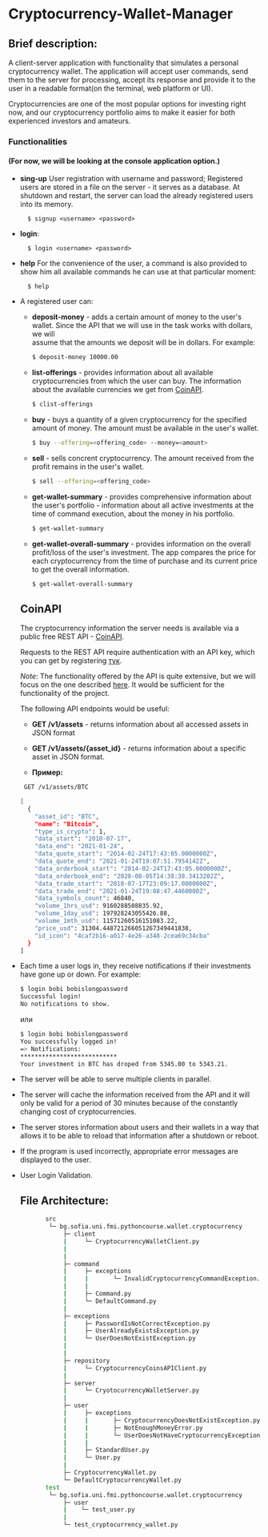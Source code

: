 # Cryptocurrency-Wallet-Manager

## Brief description:
A client-server application with functionality that simulates a personal cryptocurrency wallet. The application will accept user commands, send them to the server for processing, accept its response and provide it to the user in a readable format(on the terminal, web platform or UI).

Cryptocurrencies are one of the most popular options for investing right now, and our cryptocurrency portfolio aims to make it easier for both experienced investors and amateurs.

### Functionalities
#### (For now, we will be looking at the console application option.)

- **sing-up**
  User registration with username and password; Registered users are stored in a file on the server - it serves as a database. At shutdown and
  restart, the server can load the already registered users into its memory.
        
        $ signup <username> <password>
       

- **login**:
        
        $ login <username> <password>
              
- **help**
  For the convenience of the user, a command is also provided to show him all available commands he can use at that particular moment:
        
        $ help
 
- A registered user can:
    - **deposit-money** - adds a certain amount of money to the user's wallet. Since the API that we will use in the task works with dollars, we will    
      assume that the amounts we deposit will be in dollars. For example:
        ```bash
        $ deposit-money 10000.00
        ```
    - **list-offerings** - provides information about all available cryptocurrencies from which the user can buy. The information about the available currencies 
      we get from [CoinAPI](#CoinAPI).

        ```bash
        $ clist-offerings
        ```

    - **buy** - buys a quantity of a given cryptocurrency for the specified amount of money. The amount must be available in the user's wallet.
        ```bash
        $ buy --offering=<offering_code> --money=<amount>
        ```
    - **sell** - sells concrent cryptocurrency. The amount received from the profit remains in the user's wallet.
        ```bash
        $ sell --offering=<offering_code>
        ```
    - **get-wallet-summary** - provides comprehensive information about the user's portfolio - information about all active investments at the time of command execution, about the money in his portfolio.
        ```bash
        $ get-wallet-summary
        ```
    - **get-wallet-overall-summary** - provides information on the overall profit/loss of the user's investment. The app compares the price for each cryptocurrency from the time of purchase and its current price to get the overall information.
        ```bash
        $ get-wallet-overall-summary
        ```
    ## CoinAPI 
    The cryptocurrency information the server needs is available via a public free REST API - [CoinAPI](https://www.coinapi.io/).

    Requests to the REST API require authentication with an API key, which you can get by registering [тук](https://www.coinapi.io/pricing?apikey).

    *Note*: The functionality offered by the API is quite extensive, but we will focus on the one described [here](https://docs.coinapi.io/#list-all-assets). It would be sufficient for the functionality of the project. 

    The following API endpoints would be useful:
    - **GET /v1/assets** - returns information about all accessed assets in JSON format
    - **GET /v1/assets/{asset_id}** - returns information about a specific asset in JSON format.

     - **Пример:**
    ```bash
     GET /v1/assets/BTC
    ```

    ```bash
    [
      {
        "asset_id": "BTC",
        "name": "Bitcoin",
        "type_is_crypto": 1,
        "data_start": "2010-07-17",
        "data_end": "2021-01-24",
        "data_quote_start": "2014-02-24T17:43:05.0000000Z",
        "data_quote_end": "2021-01-24T19:07:51.7954142Z",
        "data_orderbook_start": "2014-02-24T17:43:05.0000000Z",
        "data_orderbook_end": "2020-08-05T14:38:38.3413202Z",
        "data_trade_start": "2010-07-17T23:09:17.0000000Z",
        "data_trade_end": "2021-01-24T19:08:47.4460000Z",
        "data_symbols_count": 46840,
        "volume_1hrs_usd": 9160288508835.92,
        "volume_1day_usd": 197928243055426.88,
        "volume_1mth_usd": 11571260516151083.22,
        "price_usd": 31304.448721266051267349441838,
        "id_icon": "4caf2b16-a017-4e26-a348-2cea69c34cba"
      }
    ]
    ```


- Each time a user logs in, they receive notifications if their investments have gone up or down.
For example:
    ```bash
    $ login bobi bobislongpassword
    Successful login!
    No notifications to show.
    ```
    
    или
    
    ```bash
    $ login bobi bobislongpassword
    You successfully logged in!
    => Notifications: 
    ***************************
    Your investment in BTC has droped from 5345.00 to 5343.21.
   
    
- The server will be able to serve multiple clients in parallel.  
- The server will cache the information received from the API and it will only be valid for a period of 30 minutes because of the constantly changing cost of
  cryptocurrencies.
- The server stores information about users and their wallets in a way that allows it to be able to reload that information after a shutdown or reboot.
- If the program is used incorrectly, appropriate error messages are displayed to the user.
- User Login Validation.
  
  ## File Architecture:
    ```bash
           src
            └─ bg.sofia.uni.fmi.pythoncourse.wallet.cryptocurrency
                ├─ client
                |     └─ CryptocurrencyWalletClient.py
                |     
                |       
                ├─ command
                |     ├─ exceptions
                |     |       └─ InvalidCryptocurrencyCommandException.py
                |     |
                |     ├─ Command.py
                |     └─ DefaultCommand.py
                |
                ├─ exceptions
                |     ├─ PasswordIsNotCorrectException.py
                |     ├─ UserAlreadyExistsException.py
                |     └─ UserDoesNotExistException.py
                |
                |
                ├─ repository
                |     └─ CryptocurrencyCoinsAPIClient.py
                |
                ├─ server
                |     └─ CryotocurrencyWalletServer.py
                |
                ├─ user
                |     ├─ exceptions
                |     |       ├─ CryptocurrencyDoesNotExistException.py
                |     |       ├─ NotEnoughMoneyError.py
                |     |       └─ UserDoesNotHaveCryptocurrencyException.py
                |     |
                |     ├─ StandardUser.py
                |     └─ User.py
                |
                ├─ CryptocurrencyWallet.py
                └─ DefaultCryptocurrencyWallet.py
           test
            └─ bg.sofia.uni.fmi.pythoncourse.wallet.cryptocurrency
                ├─ user
                |    └─ test_user.py
                |
                └─ test_cryptocurrency_wallet.py
    ```
